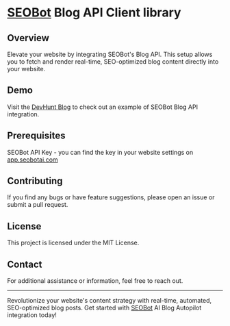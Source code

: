 # [SEOBot](https://seobotai.com/?utm_source=github) Blog API Client library

## Overview

Elevate your website by integrating SEOBot's Blog API. This setup allows you to fetch and render real-time, SEO-optimized blog content directly into your website.

## Demo

Visit the [DevHunt Blog](https://devhunt.org/blog?utm_source=github) to check out an example of SEOBot Blog API integration.

## Prerequisites

SEOBot API Key - you can find the key in your website settings on [app.seobotai.com](https://app.seobotai.com/?utm_source=github)

## Contributing

If you find any bugs or have feature suggestions, please open an issue or submit a pull request.

## License

This project is licensed under the MIT License.

## Contact

For additional assistance or information, feel free to reach out.

---

Revolutionize your website's content strategy with real-time, automated, SEO-optimized blog posts. Get started with [SEOBot](https://seobotai.com/?utm_source=github) AI Blog Autopilot integration today!